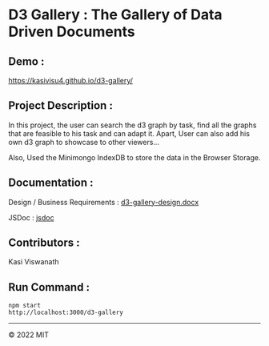 # D3 Gallery : The Gallery of Data Driven Documents

## Demo :

https://kasivisu4.github.io/d3-gallery/

## Project Description :

In this project, the user can search the d3 graph by task, find all the graphs that are feasible to his task and can adapt it. Apart, User can also add his own d3 graph to showcase to other viewers...

Also, Used the Minimongo IndexDB to store the data in the Browser Storage.

## Documentation :

Design / Business Requirements : [d3-gallery-design.docx](https://github.com/kasivisu4/d3-gallery/blob/main/Documents/Design/d3-gallery-design.docx)

JSDoc : [jsdoc](https://github.com/kasivisu4/d3-gallery/tree/main/Documents/JsDoc)

## Contributors :

Kasi Viswanath ![![](https://github.com/remarkablemark.png?size=50)](https://github.com/remarkablemark)

## Run Command :

```
npm start
http://localhost:3000/d3-gallery
```

---

© 2022 MIT
